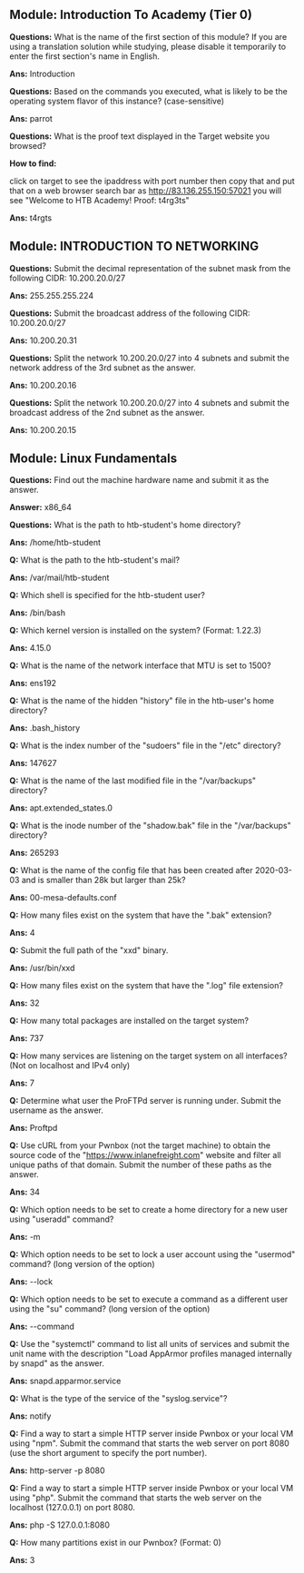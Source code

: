 ## Module: Introduction To Academy (Tier 0)
**Questions:** What is the name of the first section of this module? If you are using a translation solution while studying, please disable it temporarily to enter the first section's name in English.

**Ans:** Introduction

**Questions:** Based on the commands you executed, what is likely to be the operating system flavor of this instance? (case-sensitive)

**Ans:** parrot

**Questions:** What is the proof text displayed in the Target website you browsed?

**How to find:**

click on target to see the ipaddress with port number
then copy that and put that on a web browser search bar as http://83.136.255.150:57021
you will see "Welcome to HTB Academy! Proof: t4rg3ts"

**Ans:** t4rgts

## Module: INTRODUCTION TO NETWORKING

**Questions:** Submit the decimal representation of the subnet mask from the following CIDR: 10.200.20.0/27

**Ans:** 255.255.255.224

**Questions:** Submit the broadcast address of the following CIDR: 10.200.20.0/27

**Ans:** 10.200.20.31

**Questions:** Split the network 10.200.20.0/27 into 4 subnets and submit the network address of the 3rd subnet as the answer.

**Ans:** 10.200.20.16

**Questions:** Split the network 10.200.20.0/27 into 4 subnets and submit the broadcast address of the 2nd subnet as the answer.

**Ans:** 10.200.20.15

## Module: Linux Fundamentals

**Questions:** Find out the machine hardware name and submit it as the answer. 

**Answer:** x86_64

**Questions:** What is the path to htb-student's home directory? 

**Ans:** /home/htb-student

**Q:** What is the path to the htb-student's mail? 

**Ans:** /var/mail/htb-student

**Q:** Which shell is specified for the htb-student user? 

**Ans:** /bin/bash

**Q:**  Which kernel version is installed on the system? (Format: 1.22.3) 

**Ans:** 4.15.0

**Q:**  What is the name of the network interface that MTU is set to 1500? 

**Ans:** ens192

**Q:** What is the name of the hidden "history" file in the htb-user's home directory? 

**Ans:** .bash_history

**Q:** What is the index number of the "sudoers" file in the "/etc" directory? 

**Ans:** 147627

**Q:**  What is the name of the last modified file in the "/var/backups" directory? 

**Ans:** apt.extended_states.0

**Q:** What is the inode number of the "shadow.bak" file in the "/var/backups" directory? 

**Ans:** 265293

**Q:** What is the name of the config file that has been created after 2020-03-03 and is smaller than 28k but larger than 25k? 

**Ans:** 00-mesa-defaults.conf

**Q:** How many files exist on the system that have the ".bak" extension? 

**Ans:** 4

**Q:**  Submit the full path of the "xxd" binary.

**Ans:** /usr/bin/xxd

**Q:** How many files exist on the system that have the ".log" file extension? 

**Ans:** 32

**Q:**  How many total packages are installed on the target system? 

**Ans:** 737

**Q:**  How many services are listening on the target system on all interfaces? (Not on localhost and IPv4 only)

**Ans:** 7

**Q:** Determine what user the ProFTPd server is running under. Submit the username as the answer. 

**Ans:** Proftpd

**Q:** Use cURL from your Pwnbox (not the target machine) to obtain the source code of the "https://www.inlanefreight.com" website and filter all unique paths of that domain. Submit the number of these paths as the answer. 

**Ans:** 34

**Q:** Which option needs to be set to create a home directory for a new user using "useradd" command?

**Ans:** -m

**Q:** Which option needs to be set to lock a user account using the "usermod" command? (long version of the option)

**Ans:** --lock

**Q:**  Which option needs to be set to execute a command as a different user using the "su" command? (long version of the option) 

**Ans:** --command

**Q:** Use the "systemctl" command to list all units of services and submit the unit name with the description "Load AppArmor profiles managed internally by snapd" as the answer. 

**Ans:** snapd.apparmor.service

**Q:**  What is the type of the service of the "syslog.service"? 

**Ans:** notify

**Q:**  Find a way to start a simple HTTP server inside Pwnbox or your local VM using "npm". Submit the command that starts the web server on port 8080 (use the short argument to specify the port number). 

**Ans:** http-server -p 8080

**Q:** Find a way to start a simple HTTP server inside Pwnbox or your local VM using "php". Submit the command that starts the web server on the localhost (127.0.0.1) on port 8080.

**Ans:** php -S 127.0.0.1:8080

**Q:** How many partitions exist in our Pwnbox? (Format: 0) 

**Ans:** 3

